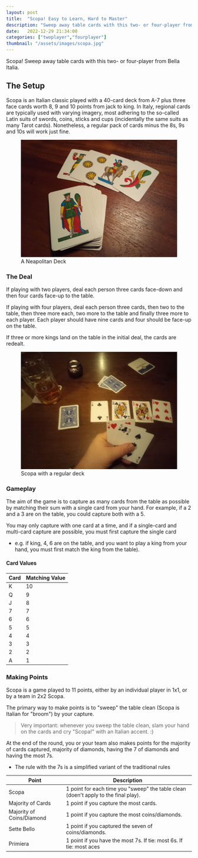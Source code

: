 ```yaml
---
layout: post
title:  "Scopa! Easy to Learn, Hard to Master"
description: "Sweep away table cards with this two- or four-player from Bella Italia."
date:   2022-12-29 21:34:00
categories: ["twoplayer","fourplayer"]
thumbnail: "/assets/images/scopa.jpg"
---
```

Scopa! Sweep away table cards with this two- or four-player from Bella Italia.

## The Setup
Scopa is an Italian classic played with a 40-card deck from A-7 plus three face cards worth 8, 9 and 10 points from jack to king. In Italy, regional cards are typically used with varying imagery, most adhering to the so-called Latin suits of swords, coins, sticks and cups (incidentally the same suits as many Tarot cards). Nonetheless, a regular pack of cards minus the 8s, 9s and 10s will work just fine.

<figure>
  <img src="/assets/images/neapolitane.jpg" alt="scopa">
  <figcaption>A Neapolitan Deck</figcaption>
</figure>

### The Deal
If playing with two players, deal each person three cards face-down and then four cards face-up to the table.

If playing with four players, deal each person three cards, then two to the table, then three more each, two more to the table and finally three more to each player. Each player should have nine cards and four should be face-up on the table.

If three or more kings land on the table in the initial deal, the cards are redealt.

<figure>
  <img src="/assets/images/scopa.jpg" alt="scopa">
  <figcaption>Scopa with a regular deck</figcaption>
</figure>

### Gameplay
The aim of the game is to capture as many cards from the table as possible by matching their sum with a single card from your hand. For example, if a 2 and a 3 are on the table, you could capture both with a 5. 

You may only capture with one card at a time, and if a single-card and multi-card capture are possible, you must first capture the single card
- e.g. if king, 4, 6 are on the table, and you want to play a king from your hand, you must first match the king from the table).

#### __Card Values__

| Card | Matching Value |
| ---- | ----- |
| K    | 10    |
| Q    | 9     |
| J    | 8     |
| 7    | 7     |
| 6    | 6     |
| 5    | 5     |
| 4    | 4     |
| 3    | 3     |
| 2    | 2     |
| A    | 1     |

### Making Points
Scopa is a game played to 11 points, either by an individual player in 1x1, or by a team in 2x2 Scopa.

The primary way to make points is to "sweep" the table clean (Scopa is Italian for "broom") by your capture.

> Very important: whenever you sweep the table clean, slam your hand on the cards and cry "Scopa!" with an Italian accent. :)

At the end of the round, you or your team also makes points for the majority of cards captured, majority of diamonds, having the 7 of diamonds and having the most 7s.
- The rule with the 7s is a simplified variant of the traditional rules

| Point                     | Description                                                                         |
| ------------------------- | ----------------------------------------------------------------------------------- |
| Scopa                     | 1 point for each time you "sweep" the table clean (doen't apply to the final play). |
| Majority of Cards         | 1 point if you capture the most cards.                                              |
| Majority of Coins/Diamond | 1 point if you capture the most coins/diamonds.                                     |
| Sette Bello               | 1 point if you captured the seven of coins/diamonds.                                |
| Primiera                  | 1 point if you have the most 7s. If tie: most 6s. If tie: most aces                 |

